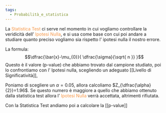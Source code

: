 ```yaml
---
tags:
  - Probabilità_e_statistica
---
```


La <font color="#f79646">Statistica Test</font> ci serve nel momento in cui vogliamo controllare la veridicità dell’ <font color="#f79646">Ipotesi Nulla</font>, e si usa come base con cui poi andare a studiare quanto preciso vogliamo sia rispetto l’ ipotesi nulla il nostro errore.

La formula:
$$\dfrac{\bar{x}-\mu_{0}}{ \dfrac{\sigma}{\sqrt{ n }} }$$
Questo è il valore (p-value) che abbiamo trovato dal campione studiato, poi lo confrontiamo con l’ Ipotesi nulla, scegliendo un adeguato [[Livello di Significatività]],

Poniamo di scegliere un $\alpha=0.05$, allora calcoliamo $Z_{\dfrac{\alpha}{2}}=1.96$. Se questo numero è maggiore a quello che abbiamo ottenuto dalla statistica test allora l’ <font color="#f79646">Ipotesi Nulla</font> verrà accettata, altrimenti rifiutata.

Con la Statistica Test andiamo poi a calcolare la [[p-value]]